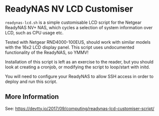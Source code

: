 # ReadyNAS NV LCD Customiser

`readynas-lcd.sh` is a simple customisable LCD script for the Netgear ReadyNAS NV+ NAS, which cycles a selection of system information over LCD, such as CPU usage etc.

Tested with Netgear RND4000-100EUS, should work with similar models with the 16x2 LCD display panel. This script uses undocumented functionality of the ReadyNAS, so YMMV!

Installation of this script is left as an exercise to the reader, but you should look at creating a cronjob, or modifying the script to loop/start with initd.

You will need to configure your ReadyNAS to allow SSH access in order to deploy and run this script.

## More Information

See: https://devtty.io/2017/09/computing/readynas-lcd-customiser-script/
